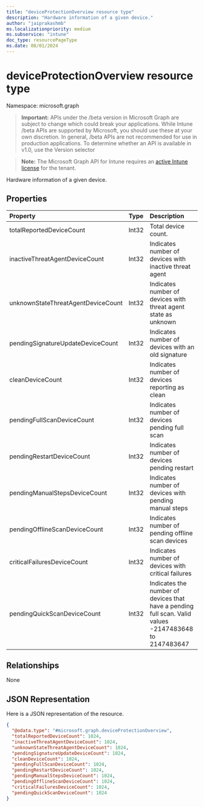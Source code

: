 ```yaml
---
title: "deviceProtectionOverview resource type"
description: "Hardware information of a given device."
author: "jaiprakashmb"
ms.localizationpriority: medium
ms.subservice: "intune"
doc_type: resourcePageType
ms.date: 08/01/2024
---
```


# deviceProtectionOverview resource type

Namespace: microsoft.graph

> **Important:** APIs under the /beta version in Microsoft Graph are subject to change which could break your applications. While Intune /beta APIs are supported by Microsoft, you should use these at your own discretion. In general, /beta APIs are not recommended for use in production applications. To determine whether an API is available in v1.0, use the Version selector

> **Note:** The Microsoft Graph API for Intune requires an [active Intune license](https://go.microsoft.com/fwlink/?linkid=839381) for the tenant.

Hardware information of a given device.

## Properties
|Property|Type|Description|
|:---|:---|:---|
|totalReportedDeviceCount|Int32|Total device count.|
|inactiveThreatAgentDeviceCount|Int32|Indicates number of devices with inactive threat agent|
|unknownStateThreatAgentDeviceCount|Int32|Indicates number of devices with threat agent state as unknown|
|pendingSignatureUpdateDeviceCount|Int32|Indicates number of devices with an old signature|
|cleanDeviceCount|Int32|Indicates number of devices reporting as clean|
|pendingFullScanDeviceCount|Int32|Indicates number of devices pending full scan|
|pendingRestartDeviceCount|Int32|Indicates number of devices pending restart|
|pendingManualStepsDeviceCount|Int32|Indicates number of devices with pending manual steps|
|pendingOfflineScanDeviceCount|Int32|Indicates number of pending offline scan devices|
|criticalFailuresDeviceCount|Int32|Indicates number of devices with critical failures|
|pendingQuickScanDeviceCount|Int32|Indicates the number of devices that have a pending full scan. Valid values -2147483648 to 2147483647|

## Relationships
None

## JSON Representation
Here is a JSON representation of the resource.
<!-- {
  "blockType": "resource",
  "@odata.type": "microsoft.graph.deviceProtectionOverview"
}
-->
``` json
{
  "@odata.type": "#microsoft.graph.deviceProtectionOverview",
  "totalReportedDeviceCount": 1024,
  "inactiveThreatAgentDeviceCount": 1024,
  "unknownStateThreatAgentDeviceCount": 1024,
  "pendingSignatureUpdateDeviceCount": 1024,
  "cleanDeviceCount": 1024,
  "pendingFullScanDeviceCount": 1024,
  "pendingRestartDeviceCount": 1024,
  "pendingManualStepsDeviceCount": 1024,
  "pendingOfflineScanDeviceCount": 1024,
  "criticalFailuresDeviceCount": 1024,
  "pendingQuickScanDeviceCount": 1024
}
```